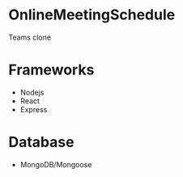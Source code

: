 

# OnlineMeetingSchedule
Teams clone

# Frameworks
* Nodejs
* React
* Express

# Database
* MongoDB/Mongoose
